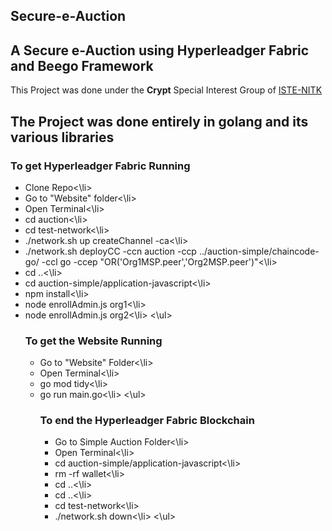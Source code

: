 ## Secure-e-Auction

A Secure e-Auction using Hyperleadger Fabric and Beego Framework
---
This Project was done under the <b>Crypt</b> Special Interest Group of <a href="https://iste.nitk.ac.in/">ISTE-NITK</a>

The Project was done entirely in <b>golang</b> and its various libraries<br>
---

### To get Hyperleadger Fabric Running
<ul>
<li>Clone Repo<\li>
<li>Go to "Website" folder<\li>
<li>Open Terminal<\li>
<li>cd auction<\li>
<li>cd test-network<\li>
<li>./network.sh up createChannel -ca<\li>
<li>./network.sh deployCC -ccn auction -ccp ../auction-simple/chaincode-go/ -ccl go -ccep "OR('Org1MSP.peer','Org2MSP.peer')"<\li>
<li>cd ..<\li>
<li>cd auction-simple/application-javascript<\li>
<li>npm install<\li>
<li>node enrollAdmin.js org1<\li>
<li>node enrollAdmin.js org2<\li>
<\ul>

### To get the Website Running
<ul>
<li>Go to "Website" Folder<\li>
<li>Open Terminal<\li>
<li>go mod tidy<\li>
<li>go run main.go<\li>
<\ul>
  
### To end the Hyperleadger Fabric Blockchain
<ul>
<li>Go to Simple Auction Folder<\li>
<li>Open Terminal<\li>
<li>cd auction-simple/application-javascript<\li>
<li>rm -rf wallet<\li>
<li>cd ..<\li>
<li>cd ..<\li>
<li>cd test-network<\li>
<li>./network.sh down<\li>
<\ul>
